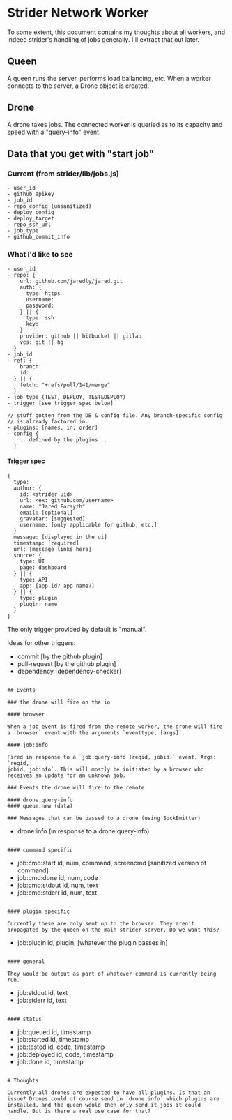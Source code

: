 
# Strider Network Worker
To some extent, this document contains my thoughts about all workers,
and indeed strider's handling of jobs generally. I'll extract that out
later.

## Queen

A queen runs the server, performs load ballancing, etc. When a worker
connects to the server, a Drone object is created.

## Drone

A drone takes jobs. The connected worker is queried as to its capacity
and speed with a "query-info" event.

## Data that you get with "start job"

### Current (from strider/lib/jobs.js)
```
- user_id
- github_apikey
- job_id
- repo_config (unsanitized)
- deploy_config
- deploy_target
- repo_ssh_url
- job_type
- github_commit_info
```
### What I'd like to see
```
- user_id
- repo: {
    url: github.com/jaredly/jared.git
    auth: {
      type: https
      username:
      password:
    } || {
      type: ssh
      key:
    }
    provider: github || bitbucket || gitlab
    vcs: git || hg
  }
- job_id
- ref: {
    branch:
    id:
  } || {
    fetch: "+refs/pull/141/merge"
  }
- job_type (TEST, DEPLOY, TEST&DEPLOY)
- trigger [see trigger spec below]

// stuff gotten from the DB & config file. Any branch-specific config
// is already factored in.
- plugins: [names, in, order]
- config {
    .. defined by the plugins ..
  }
```

#### Trigger spec

```
{
  type:
  author: {
    id: <strider uid>
    url: <ex: github.com/username>
    name: "Jared Forsyth"
    email: [optional]
    gravatar: [suggested]
    username: [only applicable for github, etc.]
  }
  message: [displayed in the ui]
  timestamp: [required]
  url: [message links here]
  source: {
    type: UI
    page: dashboard
  } || {
    type: API
    app: [app id? app name?]
  } || {
    type: plugin
    plugin: name
  }
}
```

The only trigger provided by default is "manual".

Ideas for other triggers:
- commit [by the github plugin]
- pull-request [by the github plugin]
- dependency [dependency-checker]
```

## Events

### the drone will fire on the io

#### browser

When a job event is fired from the remote worker, the drone will fire
a `browser` event with the arguments `eventtype, [args]`.

#### job:info

Fired in response to a `job:query-info (reqid, jobid)` event. Args: `reqid,
jobid, jobinfo`. This will mostly be initiated by a browser who
receives an update for an unknown job.

### Events the drone will fire to the remote

#### drone:query-info
#### queue:new (data)
  
### Messages that can be passed to a drone (using SockEmitter)

```
- drone:info (in response to a drone:query-info)
```

#### command specific

```
- job:cmd:start  id, num, command, screencmd [sanitized version of command]
- job:cmd:done   id, num, code
- job:cmd:stdout id, num, text
- job:cmd:stderr id, num, text
```

#### plugin specific

Currently these are only sent up to the browser. They aren't
propagated by the queen on the main strider server. Do we want this?

```
- job:plugin     id, plugin, [whatever the plugin passes in]
```

#### general

They would be output as part of whatever command is currently being
run.

```
- job:stdout     id, text
- job:stderr     id, text
```

#### status

```
- job:queued     id, timestamp
- job:started    id, timestamp
- job:tested     id, code, timestamp
- job:deployed   id, code, timestamp
- job:done       id, timestamp
```

# Thoughts

Currently all drones are expected to have all plugins. Is that an
issue? Drones could of course send in `drone:info` which plugins are
installed, and the queen would then only send it jobs it could
handle. But is there a real use case for that?